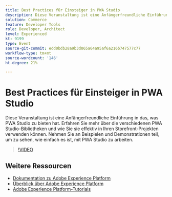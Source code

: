 ```yaml
---
title: Best Practices für Einsteiger in PWA Studio
description: Diese Veranstaltung ist eine Anfängerfreundliche Einführung in das, was PWA Studio zu bieten hat. Erfahren Sie mehr über die verschiedenen PWA Studio-Bibliotheken und wie Sie sie effektiv in Ihren Storefront-Projekten verwenden können. Nehmen Sie an Beispielen und Demonstrationen teil, um zu sehen, wie einfach es ist, mit PWA Studio zu arbeiten.
solution: Commerce
feature: Developer Tools
role: Developer, Architect
level: Experienced
kt: 9199
type: Event
source-git-commit: edd0bdb28a9b3d065a64a95af6a216b747577c77
workflow-type: tm+mt
source-wordcount: '146'
ht-degree: 21%

---
```


# Best Practices für Einsteiger in PWA Studio

Diese Veranstaltung ist eine Anfängerfreundliche Einführung in das, was PWA Studio zu bieten hat.
Erfahren Sie mehr über die verschiedenen PWA Studio-Bibliotheken und wie Sie sie effektiv in Ihren Storefront-Projekten verwenden können.
Nehmen Sie an Beispielen und Demonstrationen teil, um zu sehen, wie einfach es ist, mit PWA Studio zu arbeiten.

>[!VIDEO](https://video.tv.adobe.com/v/337764/?quality=12&learn=on&hidetitle=true)

## Weitere Ressourcen

- [Dokumentation zu Adobe Experience Platform](https://experienceleague.adobe.com/docs/experience-platform.html?lang=de)
- [Überblick über Adobe Experience Platform](https://experienceleague.adobe.com/docs/experience-platform/landing/home.html?lang=de)
- [Adobe Experience Platform-Tutorials](https://experienceleague.adobe.com/docs/platform-learn/tutorials/overview.html?lang=de)
